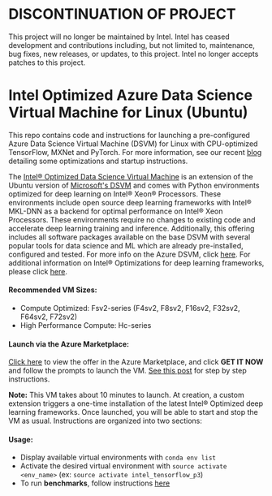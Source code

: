 # DISCONTINUATION OF PROJECT #
This project will no longer be maintained by Intel.
Intel has ceased development and contributions including, but not limited to, maintenance, bug fixes, new releases, or updates, to this project.
Intel no longer accepts patches to this project.
# Intel Optimized Azure Data Science Virtual Machine for Linux (Ubuntu)

This repo contains code and instructions for launching a pre-configured Azure Data Science Virtual Machine (DSVM) for Linux with CPU-optimized TensorFlow, MXNet and PyTorch. For more information, see our recent [blog](https://www.intel.ai/intel-optimized-data-science-virtual-machine-azure) detailing some optimizations and startup instructions.

The [Intel® Optimized Data Science Virtual Machine](https://azuremarketplace.microsoft.com/en-us/marketplace/apps/intel-bigdl.inteldsvm) is an extension of the Ubuntu version of [Microsoft's DSVM](https://azure.microsoft.com/en-us/services/virtual-machines/data-science-virtual-machines/) and comes with Python environments optimized for deep learning on Intel® Xeon® Processors. These environments include open source deep learning frameworks with Intel® MKL-DNN as a backend for optimal performance on Intel® Xeon Processors. These environments require no changes to existing code and accelerate deep learning training and inference. Additionally, this offering includes all software packages available on the base DSVM with several popular tools for data science and ML which are already pre-installed, configured and tested. For more info on the Azure DSVM, click [here](https://azure.microsoft.com/en-us/services/virtual-machines/data-science-virtual-machines/). For additional information on Intel® Optimizations for deep learning frameworks, please click [here](https://www.intel.ai/framework-optimizations/).

#### Recommended VM Sizes:

-   Compute Optimized: Fsv2-series (F4sv2, F8sv2, F16sv2, F32sv2, F64sv2, F72sv2)
-   High Performance Compute: Hc-series

#### Launch via the Azure Marketplace:

[Click here](http://aka.ms/dsvm/intel) to view the offer in the Azure Marketplace, and click **GET IT NOW** and follow the prompts to launch the VM. [See this post](https://www.intel.ai/intel-optimized-data-science-virtual-machine-azure/?utm_campaign=2019-Q1-US-AI-Always-On-IntelAI_LI) for step by step instructions.

**Note:**  This VM takes about 10 minutes to launch. At creation, a custom extension triggers a one-time installation of the latest Intel® Optimized deep learning frameworks. Once launched, you will be able to start and stop the VM as usual.
Instructions are organized into two sections:

#### Usage:

-  Display available virtual environments with `conda env list`
-   Activate the desired virtual environment with `source activate <env_name>` (ex: `source activate intel_tensorflow_p3`)
-   To run **benchmarks**, follow instructions [here](https://github.com/IntelAI/azure-applications/blob/master/scripts/benchmark/intel_tf_cnn_benchmarks.sh)
